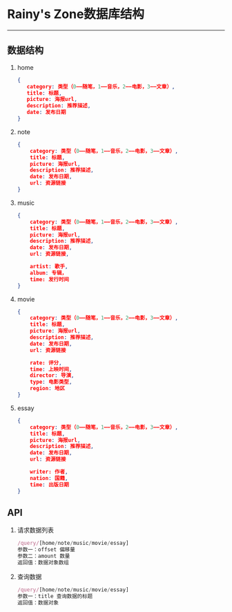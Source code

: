 # Rainy's Zone数据库结构
***
## 数据结构
1. home

   ```json
   {
      category: 类型（0——随笔，1——音乐，2——电影，3——文章）,
      title: 标题,
      picture: 海报url,
      description: 推荐描述,
      date: 发布日期
   }
   ```
2. note

   ```json
   {
       category: 类型（0——随笔，1——音乐，2——电影，3——文章）,
       title: 标题,
       picture: 海报url,
       description: 推荐描述,
       date: 发布日期,
       url: 资源链接
   }
   ```

3. music

   ```json
   {
       category: 类型（0——随笔，1——音乐，2——电影，3——文章）,
       title: 标题,
       picture: 海报url,
       description: 推荐描述,
       date: 发布日期,
       url: 资源链接,
   
       artist: 歌手,
       album: 专辑，
       time: 发行时间
   }
   ```

4. movie

   ```json
   {
       category: 类型（0——随笔，1——音乐，2——电影，3——文章）,
       title: 标题,
       picture: 海报url,
       description: 推荐描述,
       date: 发布日期,
       url: 资源链接
   
       rate: 评分,
       time: 上映时间,
       director: 导演,
       type: 电影类型,
       region: 地区
   }
   ```

5. essay

   ```json
   {
       category: 类型（0——随笔，1——音乐，2——电影，3——文章）,
       title: 标题,
       picture: 海报url,
       description: 推荐描述,
       date: 发布日期,
       url: 资源链接
   
       writer: 作者,
       nation: 国籍,
       time: 出版日期
   }
   ```

   

## API

1. 请求数据列表

   ```javascript
   /query/[home/note/music/movie/essay]
   参数一：offset 偏移量
   参数二：amount 数量
   返回值：数据对象数组
   ```

2. 查询数据

   ```javascript
   /query/[home/note/music/movie/essay]
   参数一：title 查询数据的标题
   返回值：数据对象
   ```

   